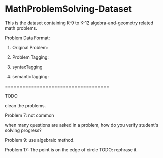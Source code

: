 # MathProblemSolving-Dataset
This is the dataset containing K-9 to K-12 algebra-and-geometry related math problems.

Problem Data Format:

1. Original Problem:

2. Problem Tagging: 

3. syntaxTagging

4. semanticTagging:

====================================

TODO

clean the problems.

Problem 7: not common

when many questions are asked in a problem, how do you verify student's solving progress?

Problem 9: use algebraic method.

Problem 17: The point is on the edge of circle TODO: rephrase it. 
